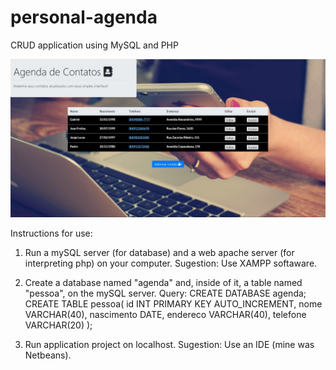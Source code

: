 # personal-agenda
CRUD application using MySQL and PHP

![Screenshot](personalAgenda.jpg)

Instructions for use:

1) Run a mySQL server (for database) and a web apache server (for interpreting php) on your computer.
Sugestion: Use XAMPP softaware.

2) Create a database named "agenda" and, inside of it, a table named "pessoa", on the mySQL server.
Query:
CREATE DATABASE agenda;
CREATE TABLE pessoa(
  id INT PRIMARY KEY AUTO_INCREMENT,
  nome VARCHAR(40),
  nascimento DATE,
  endereco VARCHAR(40),
  telefone VARCHAR(20)
);

3) Run application project on localhost.
Sugestion: Use an IDE (mine was Netbeans).
